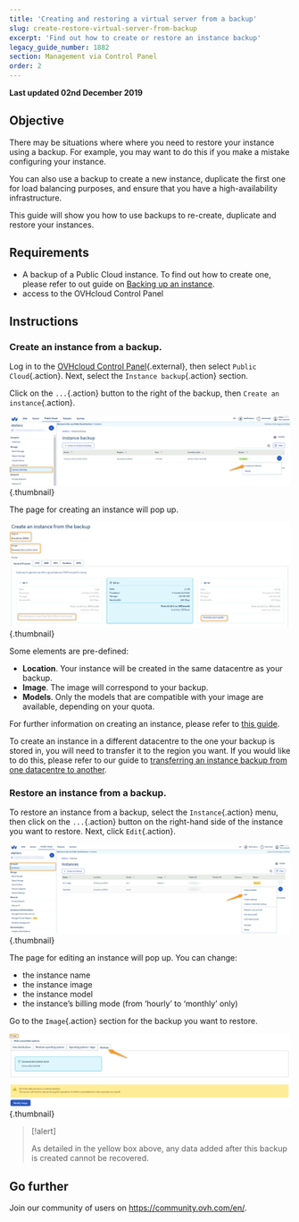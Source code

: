 ```yaml
---
title: 'Creating and restoring a virtual server from a backup'
slug: create-restore-virtual-server-from-backup
excerpt: 'Find out how to create or restore an instance backup'
legacy_guide_number: 1882
section: Management via Control Panel
order: 2
---
```


**Last updated 02nd December 2019**

## Objective
There may be situations where where you need to restore your instance using a backup. For example, you may want to do this if you make a mistake configuring your instance. 

You can also use a backup to create a new instance, duplicate the first one for load balancing purposes, and ensure that you have a high-availability infrastructure.

This guide will show you how to use backups to re-create, duplicate and restore your instances.

## Requirements
- A backup of a Public Cloud instance. To find out how to create one, please refer to out guide on [Backing up an instance](../back-up-instance/).
- access to the OVHcloud Control Panel

## Instructions

### Create an instance from a backup.

Log in to the [OVHcloud Control Panel](https://www.ovh.com/auth/?action=gotomanager){.external}, then select `Public Cloud`{.action}. Next, select the `Instance backup`{.action} section.

Click on the `...`{.action} button to the right of the backup, then `Create an instance`{.action}.

![public-cloud-instance-backup](images/restorebackup1.png){.thumbnail}

The page for creating an instance will pop up.

![public-cloud-instance-backup](images/restorebackup2.png){.thumbnail}

Some elements are pre-defined:

* <b>Location</b>. Your instance will be created in the same datacentre as your backup.
* <b>Image</b>. The image will correspond to your backup.
* <b>Models</b>. Only the models that are compatible with your image are available, depending on your quota.

For further information on creating an instance, please refer to [this guide](../create_an_instance_in_your_ovh_customer_account/).

To create an instance in a different datacentre to the one your backup is stored in, you will need to transfer it to the region you want. If you would like to do this, please refer to our guide to [transferring an instance backup from one datacentre to another](../transfer_instance_backup_from_one_datacentre_to_another/).

### Restore an instance from a backup.

To restore an instance from a backup, select the `Instance`{.action} menu, then click on the `...`{.action} button on the right-hand side of the instance you want to restore. Next, click `Edit`{.action}.

![public-cloud-instance-backup](images/restorebackup3.png){.thumbnail}

The page for editing an instance will pop up. You can change:

* the instance name
* the instance image
* the instance model
* the instance’s billing mode (from ‘hourly’ to ‘monthly’ only)

Go to the `Image`{.action} section for the backup you want to restore.

![public-cloud-instance-backup](images/restorebackup4.png){.thumbnail}


> [!alert]
>
>As detailed in the yellow box above, any data added after this backup is created cannot be recovered.
>

## Go further

Join our community of users on <https://community.ovh.com/en/>.
